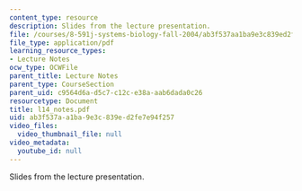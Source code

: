 ```yaml
---
content_type: resource
description: Slides from the lecture presentation.
file: /courses/8-591j-systems-biology-fall-2004/ab3f537aa1ba9e3c839ed2fe7e94f257_l14_notes.pdf
file_type: application/pdf
learning_resource_types:
- Lecture Notes
ocw_type: OCWFile
parent_title: Lecture Notes
parent_type: CourseSection
parent_uid: c9564d6a-d5c7-c12c-e38a-aab6dada0c26
resourcetype: Document
title: l14_notes.pdf
uid: ab3f537a-a1ba-9e3c-839e-d2fe7e94f257
video_files:
  video_thumbnail_file: null
video_metadata:
  youtube_id: null
---
```

Slides from the lecture presentation.

